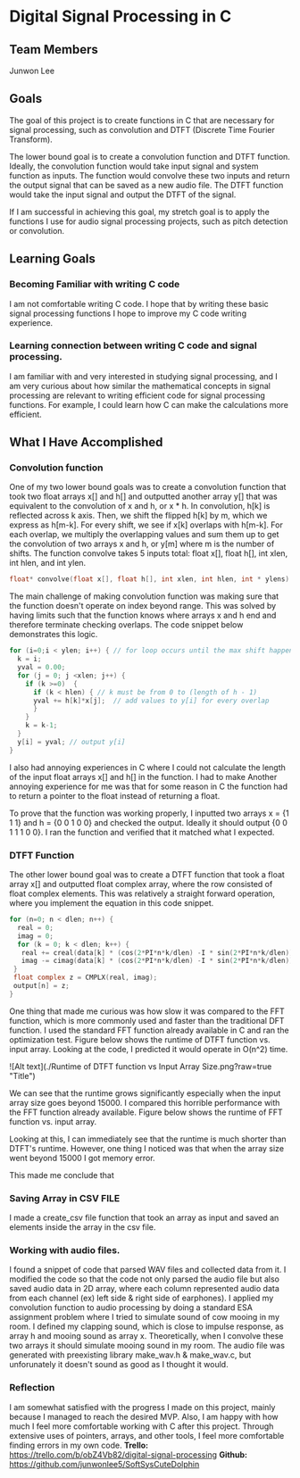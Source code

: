 # Digital Signal Processing in C

## Team Members
Junwon Lee

## Goals

The goal of this project is to create functions in C that are necessary for signal processing, such as convolution and DTFT (Discrete Time Fourier Transform).

The lower bound goal is to create a convolution function and DTFT function. Ideally, the convolution function would take input signal and system function as inputs. The function would convolve these two inputs and return the output signal that can be saved as a new audio file. The DTFT function would take the input signal and output the DTFT of the signal.

If I am successful in achieving this goal, my stretch goal is to apply the functions I use for audio signal processing projects, such as pitch detection or convolution.

## Learning Goals

### Becoming Familiar with writing C code
I am not comfortable writing C code. I hope that by writing these basic signal processing functions I hope to improve my C code writing experience.

### Learning connection between writing C code and signal processing.
I am familiar with and very interested in studying signal processing, and I am very curious about how similar the mathematical concepts in signal processing are relevant to writing efficient code for signal processing functions. For example, I could learn how C can make the calculations more efficient.  

## What I Have Accomplished

### Convolution function
One of my two lower bound goals was to create a convolution function that took two float arrays x[] and h[] and outputted another array y[] that was equivalent to the convolution of x and h, or x * h. In convolution, h[k] is reflected across k axis. Then, we shift the flipped h[k] by m, which we express as h[m-k]. For every shift, we see if x[k] overlaps with h[m-k]. For each overlap, we multiply the overlapping values and sum them up to get the convolution of two arrays x and h, or y[m] where m is the number of shifts. The function convolve takes 5 inputs total: float x[], float h[], int xlen, int hlen, and int ylen.

```C
float* convolve(float x[], float h[], int xlen, int hlen, int * ylens)
```

The main challenge of making convolution function was making sure that the function doesn't operate on index beyond range. This was solved by having limits such that the function knows where arrays x and h end and therefore terminate checking overlaps. The code snippet below demonstrates this logic.

```C
for (i=0;i < ylen; i++) { // for loop occurs until the max shift happens
  k = i;
  yval = 0.00;
  for (j = 0; j <xlen; j++) {
    if (k >=0)  {
      if (k < hlen) { // k must be from 0 to (length of h - 1)
      yval += h[k]*x[j];  // add values to y[i] for every overlap
      }
    }
    k = k-1;
  }
  y[i] = yval; // output y[i]
}

```

I also had annoying experiences in C where I could not calculate the length of the input float arrays x[] and h[] in the function. I had to make Another annoying experience for me was that for some reason in C the function had to return a pointer to the float instead of returning a float.

To prove that the function was working properly, I inputted two arrays x = {1 1 1} and h = {0 0 1 0 0} and checked the output. Ideally it should output {0 0 1 1 1 0 0}. I ran the function and verified that it matched what I expected.



### DTFT Function
The other lower bound goal was to create a DTFT function that took a float array x[] and outputted float complex array, where the row consisted of float complex elements. This was relatively a straight forward operation, where you implement the equation in this code snippet.

```C
for (n=0; n < dlen; n++) {
  real = 0;
  imag = 0;
  for (k = 0; k < dlen; k++) {
   real += creal(data[k] * (cos(2*PI*n*k/dlen) -I * sin(2*PI*n*k/dlen)));
   imag -= cimag(data[k] * (cos(2*PI*n*k/dlen) -I * sin(2*PI*n*k/dlen)));
 }
 float complex z = CMPLX(real, imag);
 output[n] = z;
}
```

One thing that made me curious was how slow it was compared to the FFT function, which is more commonly used and faster than the traditional DFT function. I used the standard FFT function already available in C and ran the optimization test.  Figure below shows the runtime of DTFT function vs. input array. Looking at the code, I predicted it would operate in O(n^2) time.

![Alt text](./Runtime of DTFT function vs Input Array Size.png?raw=true "Title")

We can see that the runtime grows significantly especially when the input array size goes beyond 15000. I compared this horrible performance with the FFT function already available.  Figure below shows the runtime of FFT function vs. input array.


Looking at this, I can immediately see that the runtime is much shorter than DTFT's runtime. However, one thing I noticed was that when the array size went beyond 15000 I got memory error.

This made me conclude that

### Saving Array in CSV FILE
I made a create_csv file function that took an array as input and saved an elements inside the array in the csv file.

### Working with audio files.

I found a snippet of code that parsed WAV files and collected data from it. I modified the code so that the code not only parsed the audio file but also saved audio data in 2D array, where each column represented audio data from each channel (ex) left side & right side of earphones). I applied my convolution function to audio processing by doing a standard ESA assignment problem where I tried to simulate sound of cow mooing in my room. I defined my clapping sound, which is close to impulse response, as array h and mooing sound as array x. Theoretically, when I convolve these two arrays it should simulate mooing sound in my room. The audio file was generated with preexisting library make_wav.h & make_wav.c, but unforunately it doesn't sound as good as I thought it would.

### Reflection
I am somewhat satisfied with the progress I made on this project, mainly because I managed to reach the desired MVP. Also, I am happy with how much I feel more comfortable working with C after this project. Through extensive uses of pointers, arrays, and other tools, I feel more comfortable finding errors in my own code.
**Trello:** https://trello.com/b/obZ4Vb82/digital-signal-processing
**Github:** https://github.com/junwonlee5/SoftSysCuteDolphin
